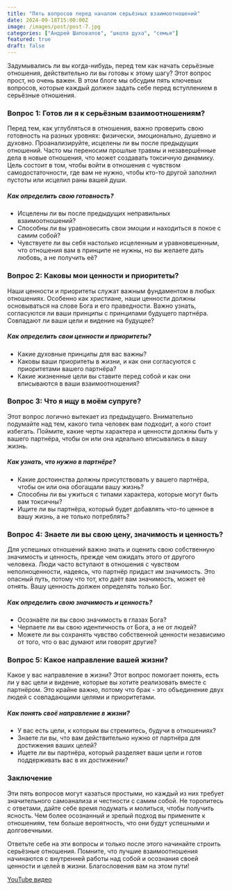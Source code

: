```yaml
---
title: "Пять вопросов перед началом серьёзных взаимоотношений"
date: 2024-09-18T15:00:00Z
image: /images/post/post-7.jpg
categories: ["Андрей Шаповалов", "школа духа", "семья"]
featured: true
draft: false
---
```


Задумывались ли вы когда-нибудь, перед тем как начать серьёзные отношения, действительно ли вы готовы к этому шагу? Этот вопрос прост, но очень важен. В этом блоге мы обсудим пять ключевых вопросов, которые каждый должен задать себе перед вступлением в серьёзные отношения.

### Вопрос 1: Готов ли я к серьёзным взаимоотношениям?

Перед тем, как углубляться в отношения, важно проверить свою готовность на разных уровнях: физически, эмоционально, душевно и духовно. Проанализируйте, исцелены ли вы после предыдущих отношений. Часто мы переносим прошлые травмы и незавершённые дела в новые отношения, что может создавать токсичную динамику. Цель состоит в том, чтобы войти в отношения с чувством самодостаточности, где вам не нужно, чтобы кто-то другой заполнил пустоты или исцелил раны вашей души.

##### Как определить свою готовность?

- Исцелены ли вы после предыдущих неправильных взаимоотношений?
- Способны ли вы уравновесить свои эмоции и находиться в покое с самим собой?
- Чувствуете ли вы себя настолько исцеленным и уравновешенным, что отношения вам в принципе не нужны, но вы желаете дать любовь, а не получить её?

### Вопрос 2: Каковы мои ценности и приоритеты?

Наши ценности и приоритеты служат важным фундаментом в любых отношениях. Особенно как христиане, наши ценности должны основываться на слове Бога и его праведности. Важно узнать, согласуются ли ваши принципы с принципами будущего партнёра. Совпадают ли ваши цели и видение на будущее?

##### Как определить свои ценности и приоритеты?

- Какие духовные принципы для вас важны?
- Каковы ваши приоритеты в жизни, и как они согласуются с приоритетами вашего партнёра?
- Какие жизненные цели вы ставите перед собой и как они вписываются в ваши взаимоотношения?

### Вопрос 3: Что я ищу в моём супруге?

Этот вопрос логично вытекает из предыдущего. Внимательно подумайте над тем, какого типа человек вам подходит, а кого стоит избегать. Поймите, какие черты характера и ценности должны быть у вашего партнёра, чтобы он или она идеально вписывались в вашу жизнь.

##### Как узнать, что нужно в партнёре?

- Какие достоинства должны присутствовать у вашего партнёра, чтобы он или она обогащали вашу жизнь?
- Способны ли вы ужиться с типами характера, которые могут быть вам токсичны?
- Ищите ли вы партнёра, который будет добавлять что-то ценное в вашу жизнь, а не только потреблять?

### Вопрос 4: Знаете ли вы свою цену, значимость и ценность?

Для успешных отношений важно знать и оценить свою собственную значимость и ценность, прежде чем ожидать этого от другого человека. Люди часто вступают в отношения с чувством неполноценности, надеясь, что партнёр придаст им значимость. Это опасный путь, потому что тот, кто даёт вам значимость, может её отнять. Вашу ценность должен определять только Бог.

##### Как определить свою значимость и ценность?

- Осознаёте ли вы свою значимость в глазах Бога?
- Черпаете ли вы свою идентичность от Бога, а не от людей?
- Можете ли вы сохранять чувство собственной ценности независимо от того, что о вас думают или говорят другие?

### Вопрос 5: Какое направление вашей жизни?

Какое у вас направление в жизни? Этот вопрос помогает понять, есть ли у вас цели и видение, которые вы хотите реализовать вместе с партнёром. Это крайне важно, потому что брак - это объединение двух людей с совпадающими целями и приоритетами.

##### Как понять своё направление в жизни?

- У вас есть цели, к которым вы стремитесь, будучи в отношениях?
- Знаете ли вы, что вам действительно нужно от партнёра для достижения ваших целей?
- Ищете ли вы партнёра, который разделяет ваши цели и готов поддерживать вас в их достижении?

### Заключение

Эти пять вопросов могут казаться простыми, но каждый из них требует значительного самоанализа и честности с самим собой. Не торопитесь с ответами, дайте себе время подумать и молиться, чтобы получить ясность. Чем более осознанный и зрелый подход вы примените к отношениям, тем больше вероятность, что они будут успешными и долговечными.

Ответьте себе на эти вопросы и только после этого начинайте строить серьёзные отношения. Помните, что лучшие взаимоотношения начинаются с внутренней работы над собой и осознания своей ценности и целей в жизни. Благословения вам на этом пути!

[YouTube видео](https://youtu.be/9vDkKxTRbhk?si=kB8XEVwVBtmNrEtG)
